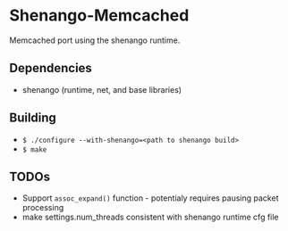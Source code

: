 # Shenango-Memcached

Memcached port using the shenango runtime.

## Dependencies

* shenango (runtime, net, and base libraries)

## Building
* `$ ./configure --with-shenango=<path to shenango build>`
* `$ make`

## TODOs
* Support `assoc_expand()` function - potentialy requires pausing packet processing
* make settings.num_threads consistent with shenango runtime cfg file
